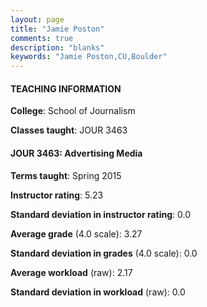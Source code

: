 ```yaml
---
layout: page
title: "Jamie Poston" 
comments: true
description: "blanks"
keywords: "Jamie Poston,CU,Boulder"
---
```

<head>
<script src="https://ajax.googleapis.com/ajax/libs/jquery/2.1.3/jquery.min.js"></script>
<script src="https://dl.dropboxusercontent.com/s/pc42nxpaw1ea4o9/highcharts.js?dl=0"></script>
<!-- <script src="../assets/js/highcharts.js"></script> -->
<style type="text/css">@font-face {
	font-family: "Bebas Neue";
	src: url(https://www.filehosting.org/file/details/544349/BebasNeue Regular.otf) format("opentype");
	}
	h1.Bebas { 
		font-family: "Bebas Neue", Verdana, Tahoma;
	}
</style>
</head>
	   
#### TEACHING INFORMATION

**College**: School of Journalism

**Classes taught**: JOUR 3463

#### JOUR 3463: Advertising Media

**Terms taught**: Spring 2015

**Instructor rating**: 5.23

**Standard deviation in instructor rating**: 0.0

**Average grade** (4.0 scale): 3.27

**Standard deviation in grades** (4.0 scale): 0.0

**Average workload** (raw): 2.17

**Standard deviation in workload** (raw): 0.0

